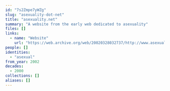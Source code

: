 ```yaml
---
id: "7s2Zmpe7yWZg"
slug: "asexuality-dot-net"
title: "asexuality.net"
summary: "A website from the early web dedicated to asexuality"
files: []
links:
  - name: "Website"
    url: "https://web.archive.org/web/20020328032737/http://www.asexuality.net/main.htm"
people: []
identities:
  - "asexual"
from_year: 2002
decades:
  - 2000
collections: []
aliases: []
---
```

